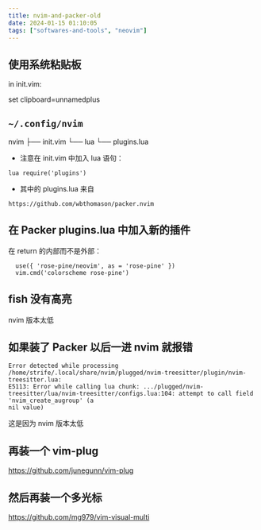 ```yaml
---
title: nvim-and-packer-old
date: 2024-01-15 01:10:05
tags: ["softwares-and-tools", "neovim"]
---
```

## 使用系统粘贴板

in init.vim:

set clipboard=unnamedplus

## `~/.config/nvim`

nvim
├── init.vim
└── lua
    └── plugins.lua

- 注意在 init.vim 中加入 lua 语句：

```
lua require('plugins')
```

- 其中的 plugins.lua 来自

```
https://github.com/wbthomason/packer.nvim
```

## 在 Packer plugins.lua 中加入新的插件

在 return 的内部而不是外部：

```
  use({ 'rose-pine/neovim', as = 'rose-pine' })
  vim.cmd('colorscheme rose-pine')
```


## fish 没有高亮

nvim 版本太低

## 如果装了 Packer 以后一进 nvim 就报错

```
Error detected while processing /home/strife/.local/share/nvim/plugged/nvim-treesitter/plugin/nvim-treesitter.lua:
E5113: Error while calling lua chunk: .../plugged/nvim-treesitter/lua/nvim-treesitter/configs.lua:104: attempt to call field 'nvim_create_augroup' (a
nil value)
```

这是因为 nvim 版本太低

## 再装一个 vim-plug

https://github.com/junegunn/vim-plug


## 然后再装一个多光标

https://github.com/mg979/vim-visual-multi

